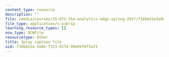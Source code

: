 ```yaml
---
content_type: resource
description: ''
file: /media/courses/15-071-the-analytics-edge-spring-2017/f16bb51e5e8e712301f499e94f8f5af3_xAuh5VptDQ4.srt
file_type: application/x-subrip
learning_resource_types: []
ocw_type: OCWFile
resourcetype: Other
title: 3play caption file
uid: f16bb51e-5e8e-7123-01f4-99e94f8f5af3
---
```

